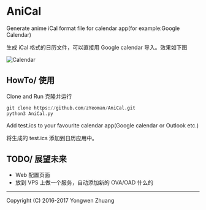 # AniCal
Generate anime iCal format file for calendar app(for example:Google Calendar)

生成 iCal 格式的日历文件，可以直接用 Google calendar 导入。效果如下图

![Calendar](http://i1.piimg.com/567571/963dee5c516cb210.png)

## HowTo/ 使用

Clone and Run 克隆并运行

```python
git clone https://github.com/zYeoman/AniCal.git
python3 AniCal.py
```

Add test.ics to your favourite calendar app(Google calendar or Outlook etc.)

将生成的 test.ics 添加到日历应用中。

## TODO/ 展望未来
* Web 配置页面
* 放到 VPS 上做一个服务，自动添加新的 OVA/OAD 什么的


----

Copyright (C) 2016-2017 Yongwen Zhuang
